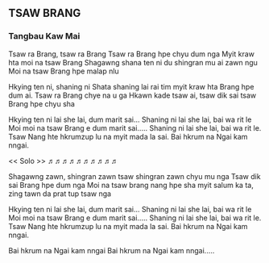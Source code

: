 ## TSAW BRANG

### Tangbau Kaw Mai

Tsaw ra Brang, tsaw ra Brang
Tsaw ra Brang hpe chyu dum nga
Myit kraw hta moi na tsaw Brang
Shagawng shana ten ni du
shingran mu ai zawn ngu
Moi na tsaw Brang hpe malap nlu

Hkying ten ni, shaning ni
Shata shaning lai rai tim
myit kraw hta Brang hpe dum ai.
Tsaw ra Brang chye na u ga
Hkawn kade tsaw ai,
tsaw dik sai tsaw Brang hpe chyu sha

Hkying ten ni lai she lai,
dum marit sai...
Shaning ni lai she lai, bai wa rit le
Moi moi na tsaw Brang e
dum marit sai.....
Shaning ni lai she lai, bai wa rit le.
Tsaw Nang hte hkrumzup lu na
myit mada la sai.
Bai hkrum na Ngai kam nngai.

<< Solo >>
♬♬♬♬♬♬♬♬♬♬

Shagawng zawn, shingran zawn
tsaw shingran zawn chyu mu nga
Tsaw dik sai Brang hpe dum nga
Moi na tsaw brang nang hpe sha
myit salum ka ta,
zing tawn da prat tup tsaw nga

Hkying ten ni lai she lai,
dum marit sai...
Shaning ni lai she lai, bai wa rit le
Moi moi na tsaw Brang e
dum marit sai.....
Shaning ni lai she lai, bai wa rit le.
Tsaw Nang hte hkrumzup lu na
myit mada la sai.
Bai hkrum na Ngai kam nngai.

Bai hkrum na Ngai kam nngai
Bai hkrum na Ngai kam nngai.....
